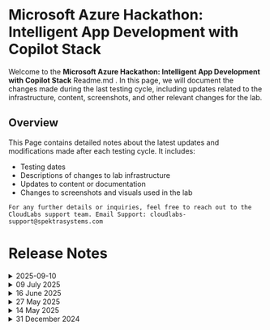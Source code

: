 # Microsoft Azure Hackathon: Intelligent App Development with Copilot Stack

Welcome to the **Microsoft Azure Hackathon: Intelligent App Development with Copilot Stack** Readme.md . In this page, we will document the changes made during the last testing cycle, including updates related to the infrastructure, content, screenshots, and other relevant changes for the lab.

## Overview

This Page contains detailed notes about the latest updates and modifications made after each testing cycle. It includes:

- Testing dates
- Descriptions of changes to lab infrastructure
- Updates to content or documentation
- Changes to screenshots and visuals used in the lab

`For any further details or inquiries, feel free to reach out to the CloudLabs support team. Email Support: cloudlabs-support@spektrasystems.com`

# Release Notes

<details>
  <summary>2025-09-10</summary>

## Release Date: 2025-09-10

### Summary of Changes

- The lab has been successfully tested, and the lab content along with validations have been reviewed and updated.

### Testing Notes

- **Testing Date**: 2025-09-10

### Testing Scope 

- Performed end to end lab testing and all validations were successful, updated lab guide for better clarity.

</details>

<details>
  <summary>09 July 2025</summary>

### Release Date: 2025-07-09

### Summary of Changes
  
  - Lab testing was carried out end-to-end with no issues observed.
  - Enhanced lab guide instructions and updated screenshots to improve clarity and user understanding.

## Infrastructure Changes

  - Upgraded OS disk SKU and IP address SKU in the ARM template.

## Content Changes

  - Updated the lab guide with screenshots and instructions wherever needed.  

## Screenshot Updates

 - **Change**: Updated the screenshots for a clearer and more intuitive user experience.

## Testing Notes

- **Testing Date**: 2025-07-09

### Testing Scope 

Scope included full lab execution, review of revised instructions, and validation of updated screenshots for accuracy and clarity.

---
</details>

<details>
  <summary>16 June 2025</summary>

### Release Date: 2025-06-16
  
  - N/A  

## Infrastructure Changes

  - N/A

## Content Changes

  - N/A

## Screenshot Updates

  - N/A

## Testing Notes

- **Testing Date**: 2025-06-16

---
</details>

<details>
  <summary>27 May 2025</summary>

### Release Date: 2025-05-27

- **Change**: Challenge 01 has been updated to align with the latest UI changes in the Azure AI Foundry Portal, specifically in the processes for creating deployment models and OpenAI resources.

## Infrastructure Changes

  - N/A

## Content Changes

  - Additional steps have been incorporated to align with the latest UI changes in the Azure AI Foundry Portal in Challenge-01

## Screenshot Updates

- **Change**: Updated screenshots to reflect the latest UI changes in the Azure AI Foundry Portal in Challenge-01.

## Testing Notes

- **Testing Date**: 2025-05-26

---
</details>


<details>
  <summary>14 May 2025</summary>

- Minor Updates

  - Enhanced **lab guide instructions** and **updated screenshots** for a clearer and more intuitive user experience with latest UI. 

- **Testing Date**: 14-may-2025

</details>

<details>
  <summary>31 December 2024</summary>


- Major Updates 

    - **New Branch for Additional Challenges**  
        - Added a new branch **Microsoft_repo** for the following challenges:  
            - **Challenge 2: Explore Semantic Kernel**  
            - **Challenge 3: Run the Chat Copilot App Locally**  
            - **Challenge 8: Explore & Understand Miyagi Stack**  
    - This branch incorporates the lab content from the repository cloned from Microsoft, enabling seamless learning and implementation.  

    - **Semantic Kernel Version Specification**  
        - Specified the **Semantic Kernel version (8.0.0)** in the notebooks for **Challenge 9: Explore Various Use Cases on the Miyagi Stack** to ensure compatibility and clarity.  

- Minor Updates 
 
  - Updated all references from **Azure OpenAI Studio** to the rebranded **Azure AI Foundry Portal** for consistency with platform updates.   
  - Enhanced **lab guide instructions** and **updated screenshots** for a clearer and more intuitive user experience.  

</details>



